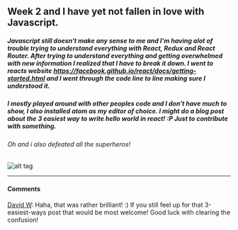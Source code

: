 ## Week 2 and I have yet **not** fallen in love with Javascript.
##### Javascript still doesn't make any sense to me and I'm having alot of trouble trying to understand everything with React, Redux and React Router. After trying to understand everything and getting overwhelmed with new information I realized that I have to break it down. I went to reacts website https://facebook.github.io/react/docs/getting-started.html and I went through the code line to line making sure I understood it.
##### I mostly played around with other peoples code and I don't have much to show, I also installed atom as my editor of choice. I might do a blog post about the 3 easiest way to write hello world in react! :P Just to contribute with something.

###### Oh and i also defeated all the superheros!
![alt tag](http://i66.tinypic.com/2sakm6e.png)

---

#### Comments

[David W](http://blog.krawaller.se/riaguild2015/#/member/krawaller): Haha, that was rather brilliant! :) If you still feel up for that 3-easiest-ways post that would be most welcome! Good luck with clearing the confusion!
